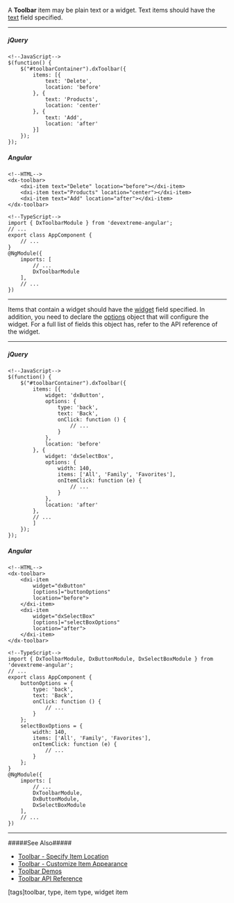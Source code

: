 A **Toolbar** item may be plain text or a widget. Text items should have the [text](/api-reference/10%20UI%20Widgets/CollectionWidget/5%20Default%20Item%20Template/text.md '/Documentation/ApiReference/UI_Widgets/dxToolbar/Default_Item_Template/#text') field specified.

---
##### jQuery

    <!--JavaScript-->
    $(function() {
        $("#toolbarContainer").dxToolbar({
            items: [{
                text: 'Delete',
                location: 'before'
            }, {
                text: 'Products',
                location: 'center'
            }, {
                text: 'Add',
                location: 'after'
            }]
        });
    });

##### Angular

    <!--HTML-->
    <dx-toolbar>
        <dxi-item text="Delete" location="before"></dxi-item>
        <dxi-item text="Products" location="center"></dxi-item>
        <dxi-item text="Add" location="after"></dxi-item>
    </dx-toolbar>

    <!--TypeScript-->
    import { DxToolbarModule } from 'devextreme-angular';
    // ...
    export class AppComponent {
        // ...
    }
    @NgModule({
        imports: [
            // ...
            DxToolbarModule
        ],
        // ...
    })

---

Items that contain a widget should have the [widget](/api-reference/10%20UI%20Widgets/dxToolbar/5%20Default%20Item%20Template/widget.md '/Documentation/ApiReference/UI_Widgets/dxToolbar/Default_Item_Template/#widget') field specified. In addition, you need to declare the [options](/api-reference/10%20UI%20Widgets/dxToolbar/5%20Default%20Item%20Template/options.md '/Documentation/ApiReference/UI_Widgets/dxToolbar/Default_Item_Template/#options') object that will configure the widget. For a full list of fields this object has, refer to the API reference of the widget.

---
##### jQuery

    <!--JavaScript-->
    $(function() {
        $("#toolbarContainer").dxToolbar({
            items: [{
                widget: 'dxButton',
                options: {
                    type: 'back',
                    text: 'Back',
                    onClick: function () {
                        // ...
                    }
                },
                location: 'before'
            }, {
                widget: 'dxSelectBox',
                options: {
                    width: 140,
                    items: ['All', 'Family', 'Favorites'],
                    onItemClick: function (e) {
                        // ...
                    }
                },
                location: 'after'
            },
            // ...  
            ]
        });
    });

##### Angular

    <!--HTML-->
    <dx-toolbar>
        <dxi-item
            widget="dxButton"
            [options]="buttonOptions"
            location="before">
        </dxi-item>
        <dxi-item
            widget="dxSelectBox"
            [options]="selectBoxOptions"
            location="after">
        </dxi-item>
    </dx-toolbar>
    
    <!--TypeScript-->
    import { DxToolbarModule, DxButtonModule, DxSelectBoxModule } from 'devextreme-angular';
    // ...
    export class AppComponent {
        buttonOptions = {
            type: 'back',
            text: 'Back',
            onClick: function () {
                // ...
            }
        };
        selectBoxOptions = {
            width: 140,
            items: ['All', 'Family', 'Favorites'],
            onItemClick: function (e) {
                // ...
            }
        };
    }
    @NgModule({
        imports: [
            // ...
            DxToolbarModule,
            DxButtonModule,
            DxSelectBoxModule
        ],
        // ...
    })

---

#####See Also#####
- [Toolbar - Specify Item Location](/concepts/05%20Widgets/Toolbar/10%20Specify%20Item%20Location.md '/Documentation/Guide/Widgets/Toolbar/Specify_Item_Location')
- [Toolbar - Customize Item Appearance](/concepts/05%20Widgets/Toolbar/15%20Customize%20Item%20Appearance.md '/Documentation/Guide/Widgets/Toolbar/Customize_Item_Appearance')
- [Toolbar Demos](https://js.devexpress.com/Demos/WidgetsGallery/#demo/navigation-toolbar-overview)
- [Toolbar API Reference](/api-reference/10%20UI%20Widgets/dxToolbar '/Documentation/ApiReference/UI_Widgets/dxToolbar/')

[tags]toolbar, type, item type, widget item
